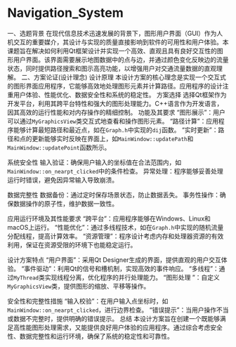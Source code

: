 # Navigation_System
一、选题背景
在现代信息技术迅速发展的背景下，图形用户界面（GUI）作为人机交互的重要媒介，其设计与实现的质量直接影响到软件的可用性和用户体验。本课题旨在解决如何利用Qt框架设计并实现一个高效、直观且具有良好交互性的图形用户界面。该界面需要展示地图数据中的点与边，并通过颜色变化反映边的流量状态，同时提供路径搜索和图示高亮功能，以增强用户对交通流量数据的直观理解。
二、方案论证(设计理念)
  设计原理
本设计方案的核心理念是实现一个交互式的图形界面应用程序，它能够高效地处理图形元素并计算路径。应用程序的设计注重用户体验、性能优化、数据安全性和系统的稳定性。
  方案选择
选择Qt框架作为开发平台，利用其跨平台特性和强大的图形处理能力。C++语言作为开发语言，因其高效的运行性能和对内存操作的精细控制。
  功能及其要求
 “图形展示”：用户可以通过`MyGraphicsView`类交互式地查看和操作图形元素。
 “路径计算”：应用程序能够计算最短路径和最近点，如在`Graph.h`中实现的`dij`函数。
 “实时更新”：路径和点的更新能够实时反映在界面上，如`MainWindow::updatePath`和`MainWindow::updatePoint`函数所示。

  系统安全性
输入验证：确保用户输入的坐标值在合法范围内，如`MainWindow::on_nearpt_clicked`中的条件检查。
异常处理：程序能够妥善处理运行时错误，避免因异常输入导致崩溃。

  数据完整性
数据备份：通过定时保存场景状态，防止数据丢失。
事务性操作：确保数据操作的原子性，维护数据一致性。

  应用运行环境及其性能要求
 “跨平台”：应用程序能够在Windows、Linux和macOS上运行。
 “性能优化”：通过多线程技术，如在`Graph.h`中实现的随机流量分配线程，提高计算效率。
 “资源管理”：程序设计考虑内存和处理器资源的有效利用，保证在资源受限的环境下也能稳定运行。

  设计方案特点
 “用户界面”：采用Qt Designer生成的界面，提供直观的用户交互体验。
 “事件驱动”：利用Qt的信号和槽机制，实现高效的事件响应。
 “多线程”：通过`MyThread`类实现线程分离，优化程序的并行处理能力。
 “图形处理 ”：自定义`MyGraphicsView`类，提供图形的缩放、平移等操作。

  安全性和完整性措施
 “输入校验”：在用户输入点坐标时，如`MainWindow::on_nearpt_clicked`，进行边界检查。
 “错误提示”：当用户操作不当或数据不完整时，提供明确的错误提示。
  总结
本设计方案旨在创建一个既能够满足高性能图形处理需求，又能提供良好用户体验的应用程序。通过综合考虑安全性、数据完整性和运行环境，确保了系统的稳定性和可靠性。
